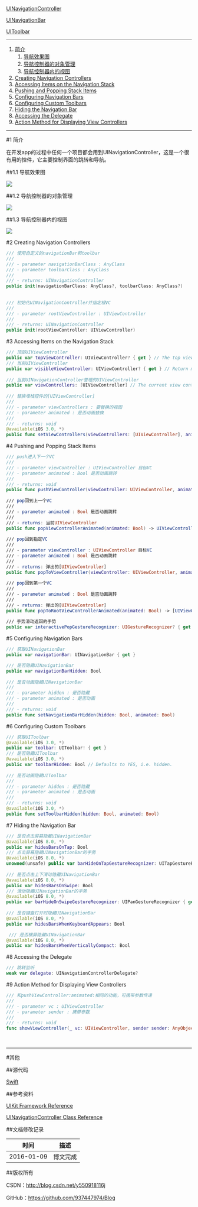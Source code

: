 [UINavigationController](https://github.com/937447974/Blog/blob/master/IOS/Cocoa%20Touch%20Layer/UIKit/UINavigationController.md)

[UINavigationBar](https://github.com/937447974/Blog/blob/master/IOS/Cocoa%20Touch%20Layer/UIKit/UINavigationBar.md)

[UIToolbar](https://github.com/937447974/Blog/blob/master/IOS/Cocoa%20Touch%20Layer/UIKit/UIToolbar.md)

---

1. [简介](#简介)
    1. [导航效果图](#导航效果图)
    2. [导航控制器的对象管理](#导航控制器的对象管理)
    3. [导航控制器内的视图](#导航控制器内的视图)
2. [Creating Navigation Controllers](#Creating_Navigation_Controllers)
3. [Accessing Items on the Navigation Stack](#Accessing_Items_on_the_Navigation_Stack)
4. [Pushing and Popping Stack Items](#Pushing_and_Popping_Stack_Items)
5. [Configuring Navigation Bars](#Configuring_Navigation_Bars)
6. [Configuring Custom Toolbars](#Configuring_Custom_Toolbars)
7. [Hiding the Navigation Bar](#Hiding_the_Navigation_Bar)
8. [Accessing the Delegate](#Accessing_the_Delegate)
9. [Action Method for Displaying View Controllers](#Action_Method_for_Displaying_View_Controllers)

---

#<a id="简介"/>1 简介

在开发app的过程中任何一个项目都会用到UINavigationController，这是一个很有用的控件，它主要控制界面的跳转和导航。

##<a id="导航效果图"/>1.1 导航效果图

![](https://raw.githubusercontent.com/937447974/Blog/master/Resources/2016010802.png)

##<a id="导航控制器的对象管理"/>1.2 导航控制器的对象管理

![](https://raw.githubusercontent.com/937447974/Blog/master/Resources/2016010801.jpg)

##<a id="导航控制器内的视图"/>1.3 导航控制器内的视图

![](https://raw.githubusercontent.com/937447974/Blog/master/Resources/2016010803.png)


#<a id="Creating_Navigation_Controllers"/>2 Creating Navigation Controllers

```swift
/// 使用自定义的navigationBar和toolbar
///
/// - parameter navigationBarClass : AnyClass
/// - parameter toolbarClass : AnyClass
///
/// - returns: UINavigationController
public init(navigationBarClass: AnyClass?, toolbarClass: AnyClass?)
    
    
/// 初始化UINavigationController并指定根VC
///
/// - parameter rootViewController : UIViewController
///
/// - returns: UINavigationController
public init(rootViewController: UIViewController)
```

#<a id="Accessing_Items_on_the_Navigation_Stack"/>3 Accessing Items on the Navigation Stack

```swift
/// 顶部UIViewController
public var topViewController: UIViewController? { get } // The top view controller on the stack.
/// 当前UIViewController
public var visibleViewController: UIViewController? { get } // Return modal view controller if it exists. Otherwise the top view controller.
    
/// 当前UINavigationController管理的UIViewController
public var viewControllers: [UIViewController] // The current view controller stack.
    
/// 替换堆栈控件的[UIViewController]
///
/// - parameter viewControllers : 要替换的视图
/// - parameter animated : 是否动画替换
///
/// - returns: void
@available(iOS 3.0, *)
public func setViewControllers(viewControllers: [UIViewController], animated: Bool)
```

#<a id="Pushing_and_Popping_Stack_Items"/>4 Pushing and Popping Stack Items

```swift
/// push进入下一个VC
///
/// - parameter viewController : UIViewController 目标VC
/// - parameter animated : Bool 是否动画跳转
///
/// - returns: void
public func pushViewController(viewController: UIViewController, animated: Bool)
    
/// pop回到上一个VC
///
/// - parameter animated : Bool 是否动画跳转
///
/// - returns: 当前UIViewController
public func popViewControllerAnimated(animated: Bool) -> UIViewController?
    
/// pop回到指定VC
///
/// - parameter viewController : UIViewController 目标VC
/// - parameter animated : Bool 是否动画跳转
///
/// - returns: 弹出的[UIViewController]
public func popToViewController(viewController: UIViewController, animated: Bool) -> [UIViewController]?
    
/// pop回到第一个VC
///
/// - parameter animated : Bool 是否动画跳转
///
/// - returns: 弹出的[UIViewController]
public func popToRootViewControllerAnimated(animated: Bool) -> [UIViewController]?
    
/// 手势滑动返回的手势
public var interactivePopGestureRecognizer: UIGestureRecognizer? { get }
```

#<a id="Configuring_Navigation_Bars"/>5 Configuring Navigation Bars

```swift
/// 获取UINavigationBar
public var navigationBar: UINavigationBar { get }

/// 是否隐藏UINavigationBar
public var navigationBarHidden: Bool
    
/// 是否动画隐藏UINavigationBar
///
/// - parameter hidden : 是否隐藏
/// - parameter animated : 是否动画
///
/// - returns: void
public func setNavigationBarHidden(hidden: Bool, animated: Bool)
```

#<a id="Configuring_Custom_Toolbars"/>6 Configuring Custom Toolbars

```swift
/// 获取UIToolbar
@available(iOS 3.0, *)
public var toolbar: UIToolbar! { get }
/// 是否隐藏UIToolbar
@available(iOS 3.0, *)
public var toolbarHidden: Bool // Defaults to YES, i.e. hidden.
    
/// 是否动画隐藏UIToolbar
///
/// - parameter hidden : 是否隐藏
/// - parameter animated : 是否动画
///
/// - returns: void
@available(iOS 3.0, *)
public func setToolbarHidden(hidden: Bool, animated: Bool)
```

#<a id="Hiding_the_Navigation_Bar"/>7 Hiding the Navigation Bar

```swift
/// 是否点击屏幕隐藏UINavigationBar
@available(iOS 8.0, *)
public var hidesBarsOnTap: Bool
/// 点击屏幕隐藏UINavigationBar的手势
@available(iOS 8.0, *)
unowned(unsafe) public var barHideOnTapGestureRecognizer: UITapGestureRecognizer { get }
    
/// 是否点击上下滑动隐藏UINavigationBar
@available(iOS 8.0, *)
public var hidesBarsOnSwipe: Bool
/// 滑动隐藏UINavigationBar的手势
@available(iOS 8.0, *)
public var barHideOnSwipeGestureRecognizer: UIPanGestureRecognizer { get }
    
/// 是否键盘打开时隐藏UINavigationBar
@available(iOS 8.0, *)
public var hidesBarsWhenKeyboardAppears: Bool

 /// 是否横屏隐藏UINavigationBar
@available(iOS 8.0, *)
public var hidesBarsWhenVerticallyCompact: Bool
```

#<a id="Accessing_the_Delegate"/>8 Accessing the Delegate

```swift
/// 跳转监听
weak var delegate: UINavigationControllerDelegate?
```


#<a id="ActionMethodforDisplayingViewControllers"/>9 Action Method for Displaying View Controllers

```swift
/// 和pushViewController:animated:相同的功能，可携带参数传递
///
/// - parameter vc : UIViewController
/// - parameter sender : 携带参数
///
/// - returns: void
func showViewController(_ vc: UIViewController, sender sender: AnyObject?)
```

&#160;

----------

#其他

##源代码

[Swift](https://github.com/937447974/Swift)

##参考资料

[UIKit Framework Reference](https://developer.apple.com/library/ios/documentation/UIKit/Reference/UIKit_Framework/index.html)

[UINavigationController Class Reference](https://developer.apple.com/library/ios/documentation/UIKit/Reference/UINavigationController_Class/index.html)

##文档修改记录

| 时间 | 描述 |
| ---- | ---- |
| 2016-01-09 | 博文完成 |

##版权所有

CSDN：http://blog.csdn.net/y550918116j

GitHub：https://github.com/937447974/Blog